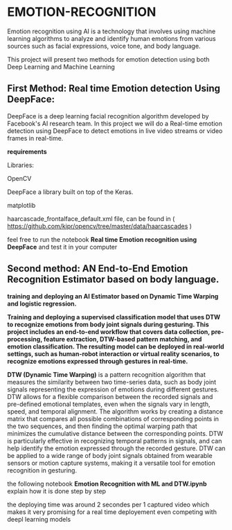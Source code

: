 # EMOTION-RECOGNITION
  Emotion recognition using AI is a technology that involves using machine learning algorithms to analyze and identify human emotions from various sources such as facial expressions, voice tone, and body language.

  This project will present two methods for emotion detection using both Deep Learning and Machine Learning

## First Method: Real time Emotion detection Using DeepFace:

  DeepFace is a deep learning facial recognition algorithm developed by Facebook's AI research team.
In this project we will do a Real-time emotion detection using DeepFace to detect emotions in live video streams or video frames in real-time. 

__requirements__

Libraries:

  OpenCV

  DeepFace a library built on top of the Keras.
    
  matplotlib
    
haarcascade_frontalface_default.xml file, can be found in ( https://github.com/kipr/opencv/tree/master/data/haarcascades )

feel free to run the notebook __Real time Emotion recognition using DeepFace__ and test it in your computer

## Second method: AN End-to-End Emotion Recognition Estimator based on body language.

__training and deploying an AI Estimator based on Dynamic Time Warping and logistic regression.__

__Training and deploying a supervised classification model that uses DTW to recognize emotions from body joint signals during gesturing. This project includes an end-to-end workflow that covers data collection, pre-processing, feature extraction, DTW-based pattern matching, and emotion classification. The resulting model can be deployed in real-world settings, such as human-robot interaction or virtual reality scenarios, to recognize emotions expressed through gestures in real-time.__



__DTW (Dynamic Time Warping)__ is a pattern recognition algorithm that measures the similarity between two time-series data, such as body joint signals representing the expression of emotions during different gestures. DTW allows for a flexible comparison between the recorded signals and pre-defined emotional templates, even when the signals vary in length, speed, and temporal alignment. The algorithm works by creating a distance matrix that compares all possible combinations of corresponding points in the two sequences, and then finding the optimal warping path that minimizes the cumulative distance between the corresponding points. DTW is particularly effective in recognizing temporal patterns in signals, and can help identify the emotion expressed through the recorded gesture. DTW can be applied to a wide range of body joint signals obtained from wearable sensors or motion capture systems, making it a versatile tool for emotion recognition in gesturing.

the following notebook __Emotion Recognition with ML and DTW.ipynb__ explain how it is done step by step

the deploying time was around 2 secondes per 1 captured video which makes it very promising for a real time deployement even competing with deepl learning models 
